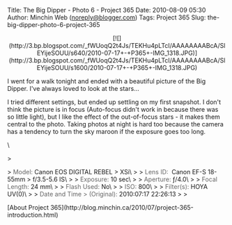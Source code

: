 Title: The Big Dipper - Photo 6 - Project 365
Date: 2010-08-09 05:30
Author: Minchin Web (noreply@blogger.com)
Tags: Project 365
Slug: the-big-dipper-photo-6-project-365

<div class="separator" style="clear: both; text-align: center;">

</p>
<p>
[![](http://3.bp.blogspot.com/_fWUoqQ2t4Js/TEKHu4pLTcI/AAAAAAAABcA/SlEYijeSOUU/s640/2010-07-17+-+P365+-IMG_1318.JPG)](http://3.bp.blogspot.com/_fWUoqQ2t4Js/TEKHu4pLTcI/AAAAAAAABcA/SlEYijeSOUU/s1600/2010-07-17+-+P365+-IMG_1318.JPG)

</div>

</p>
I went for a walk tonight and ended with a beautiful picture of the Big
Dipper. I've always loved to look at the stars...

</p>
I tried different settings, but ended up settling on my first snapshot.
I don't think the picture is in focus (Auto-focus didn't work in because
there was so little light), but I like the effect of the out-of-focus
stars - it makes them central to the photo. Taking photos at night is
hard too because the camera has a tendency to turn the sky maroon if the
exposure goes too long.

\

</p>
> </p>
> <span style="color: #666666;">Model: </span>Canon EOS DIGITAL REBEL
> XSi\
>
> <span style="color: #666666;">Lens ID: </span> Canon EF-S 18-55mm
> f/3.5-5.6 IS\
>
> <span style="color: #666666;">Exposure: </span>10 sec\
>
> <span style="color: #666666;">Aperture: </span>ƒ/4.0\
>
> <span style="color: #666666;">Focal Length: </span>24 mm\
>
> <span style="color: #666666;">Flash Used: </span>No\
>
> <span style="color: #666666;">ISO: </span>800\
>
> <span style="color: #666666;">Filter(s): </span>HOYA UV(0)\
>
> <span style="color: #666666;">Date and Time
> (Original): </span>2010:07:17 22:26:13
>
> <p>

</p>
[About Project
365](http://blog.minchin.ca/2010/07/project-365-introduction.html)

</p>

